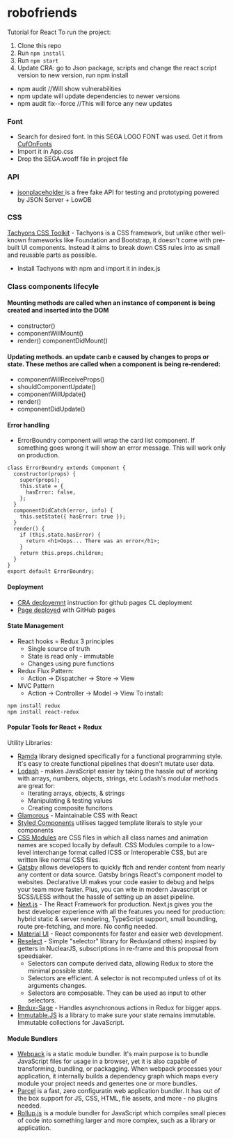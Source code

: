 # robofriends

Tutorial for React
To run the project:

1. Clone this repo
2. Run `npm install`
3. Run `npm start`
4. Update CRA: go to Json package, scripts and change the react script version to new version, run npm install

- npm audit //Will show vulnerabilities
- npm update will update dependencies to newer versions
- npm audit fix--force //This will force any new updates

### Font

- Search for desired font. In this SEGA LOGO FONT was used. Get it from [CufOnFonts](http://www.cufonfonts.com)
- Import it in App.css
- Drop the SEGA.wooff file in project file

### API

- [jsonplaceholder ](https://jsonplaceholder.typicode.com/) is a free fake API for testing and prototyping powered by JSON Server + LowDB

### CSS

[Tachyons CSS Toolkit](https://tachyons.io/) - Tachyons is a CSS framework, but unlike other well-known frameworks like Foundation and Bootstrap, it doesn't come with pre-built UI components. Instead it aims to break down CSS rules into as small and reusable parts as possible.

- Install Tachyons with npm and import it in index.js

### Class components lifecyle

#### Mounting methods are called when an instance of component is being created and inserted into the DOM

- constructor()
- componentWillMount()
- render()
  componentDidMount()

#### Updating methods. an update canb e caused by changes to props or state. These methos are called when a component is being re-rendered:

- componentWillReceiveProps()
- shouldComponentUpdate()
- componentWillUpdate()
- render()
- componentDidUpdate()

#### Error handling

- ErrorBoundry component will wrap the card list component. If something goes wrong it will show an error message. This will work only on production.

```
class ErrorBoundry extends Component {
  constructor(props) {
    super(props);
    this.state = {
      hasError: false,
    };
  }
  componentDidCatch(error, info) {
    this.setState({ hasError: true });
  }
  render() {
    if (this.state.hasError) {
      return <h1>Oops... There was an error</h1>;
    }
    return this.props.children;
  }
}
export default ErrorBoundry;
```

#### Deployment

- [CRA deployemnt](https://create-react-app.dev/docs/deployment/#github-pages-https-pagesgithubcom) instruction for github pages CL deployment
- [Page deployed](https://sandracoburn.github.io/robofriends/) with GitHub pages

#### State Management

- React hooks
  = Redux 3 principles
  - Single source of truth
  - State is read only - immutable
  - Changes using pure functions
- Redux Flux Pattern:
  - Action -> Dispatcher -> Store -> View
- MVC Pattern
  - Action -> Controller -> Model -> View
    To install:

```
npm install redux
npm install react-redux
```

#### Popular Tools for React + Redux

Utility Libraries:

- [Ramda](https://ramdajs.com/) library designed specifically for a functional programming style. It's easy to create functional pipelines that doesn't mutate user data.
- [Lodash](https://github.com/lodash/lodash) - makes JavaScript easier by taking the hassle out of working with arrays, numbers, objects, strings, etc Lodash's modular methods are great for:
  - Iterating arrays, objects, & strings
  - Manipulating & testing values
  - Creating composite funcitons
- [Glamorous](https://glamorous.rocks/) - Maintainable CSS with React
- [Styled Components](https://styled-components.com/docs/basics) utilises tagged template literals to style your components
- [CSS Modules](https://github.com/css-modules/css-modules) are CSS files in which all class names and animation names are scoped locally by default. CSS Modules compile to a low-level interchange format called ICSS or Interoperable CSS, but are written like normal CSS files.
- [Gatsby](https://www.gatsbyjs.com/) allows developers to quickly ftch and render content from nearly any content or data source. Gatsby brings React's component model to websites. Declarative UI makes your code easier to debug and helps your team move faster. Plus, you can wite in modern Javascript or SCSS/LESS without the hassle of setting up an asset pipeline.
- [Next.js](https://nextjs.org/) - The React Framework for production. Next.js gives you the best developer experience with all the features you need for production: hybrid static & server rendering, TypeScript support, small boundling, route pre-fetching, and more. No config needed.
- [Material UI](https://material-ui.com/) - React components for faster and easier web development.
- [Reselect](https://github.com/reduxjs/reselect) - Simple "selector" library for Redux(and others) inspired by getters in NuclearJS, subscriptions in re-frame and this proposal from speedsaker.
  - Selectors can compute derived data, allowing Redux to store the minimal possible state.
  - Selectors are efficient. A selector is not recomputed unless of ot its arguments changes.
  - Selectors are composable. They can be used as input to other selectors.
- [Redux-Sage](https://redux-saga.js.org/) - Handles asynchronous actions in Redux for bigger apps.
- [Immutable.JS](https://immutable-js.github.io/immutable-js/) is a library to make sure your state remains immutable. Immutable collections for JavaScript.

#### Module Bundlers

- [Webpack](https://webpack.js.org/) is a static module bundler. It's main purpose is to bundle JavaScript files for usage in a browser, yet it is also capable of transforming, bundling, or packagging. When webpack processes your application, it internally builds a dependency graph which maps every module your project needs and genertes one or more bundles.
- [Parcel](https://parceljs.org/) is a fast, zero configuratin web application bundler. It has out of the box support for JS, CSS, HTML, file assets, and more - no plugins needed.
- [Rollup.js](https://rollupjs.org/guide/en/) is a module bundler for JavaScript which compiles small pieces of code into something larger and more complex, such as a library or application.
